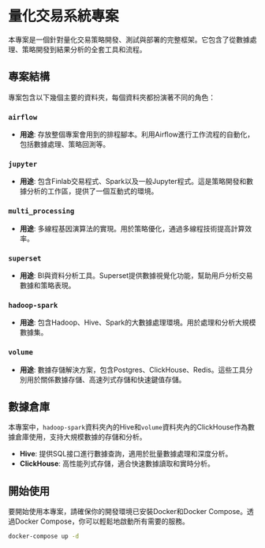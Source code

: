 # 量化交易系統專案

本專案是一個針對量化交易策略開發、測試與部署的完整框架。它包含了從數據處理、策略開發到結果分析的全套工具和流程。

## 專案結構

專案包含以下幾個主要的資料夾，每個資料夾都扮演著不同的角色：

### `airflow`

- **用途**: 存放整個專案會用到的排程腳本。利用Airflow進行工作流程的自動化，包括數據處理、策略回測等。

### `jupyter`

- **用途**: 包含Finlab交易程式、Spark以及一般Jupyter程式。這是策略開發和數據分析的工作區，提供了一個互動式的環境。

### `multi_processing`

- **用途**: 多線程基因演算法的實現。用於策略優化，通過多線程技術提高計算效率。

### `superset`

- **用途**: BI與資料分析工具。Superset提供數據視覺化功能，幫助用戶分析交易數據和策略表現。

### `hadoop-spark`

- **用途**: 包含Hadoop、Hive、Spark的大數據處理環境。用於處理和分析大規模數據集。

### `volume`

- **用途**: 數據存儲解決方案，包含Postgres、ClickHouse、Redis。這些工具分別用於關係數據存儲、高速列式存儲和快速鍵值存儲。

## 數據倉庫

本專案中，`hadoop-spark`資料夾內的Hive和`volume`資料夾內的ClickHouse作為數據倉庫使用，支持大規模數據的存儲和分析。

- **Hive**: 提供SQL接口進行數據查詢，適用於批量數據處理和深度分析。
- **ClickHouse**: 高性能列式存儲，適合快速數據讀取和實時分析。

## 開始使用

要開始使用本專案，請確保你的開發環境已安裝Docker和Docker Compose。透過Docker Compose，你可以輕鬆地啟動所有需要的服務。

```bash
docker-compose up -d
